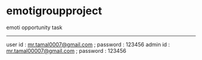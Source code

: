 # emotigroupproject
emoti opportunity task

-----------------------------
user id : mr.tamal0007@gmail.com ; password : 123456
admin id : mr.tamal00007@gmail.com  ; password : 123456
